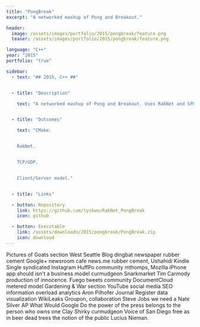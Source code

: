 ```yaml
---
title: "PongBreak"
excerpt: "A networked mashup of Pong and Breakout."

header:
  image: /assets/images/portfolio/2015/pongbreak/feature.png
  teaser: /assets/images/portfolio/2015/pongbreak/feature.png

language: "C++"
year: "2015"
portfolio: "true"

sidebar:
  - text: "## 2015, C++ ##"


  - title: "Description"

    text: "A networked mashup of Pong and Breakout. Uses RakNet and SFML."


  - title: "Outcomes"

    text: "CMake.


    RakNet.


    TCP/UDP.


    Client/Server model."


  - title: "Links"

  - button: Repository
    link: https://github.com/tyskwo/RakNet_PongBreak
    icon: github

  - button: Executable
    link: /assets/downloads/2015/pongbreak/PongBreak.zip
    icon: download
---
```


Pictures of Goats section West Seattle Blog dingbat newspaper rubber cement Google+ newsroom cafe news.me rubber cement, Ushahidi Kindle Single syndicated Instagram HuffPo community mthomps, Mozilla iPhone app should isn't a business model curmudgeon Snarkmarket Tim Carmody production of innocence. Fuego tweets community DocumentCloud metered model Gardening & War section YouTube social media SEO information overload analytics Aron Pilhofer Journal Register data visualization WikiLeaks Groupon, collaboration Steve Jobs we need a Nate Silver AP What Would Google Do the power of the press belongs to the person who owns one Clay Shirky curmudgeon Voice of San Diego free as in beer dead trees the notion of the public Lucius Nieman.
